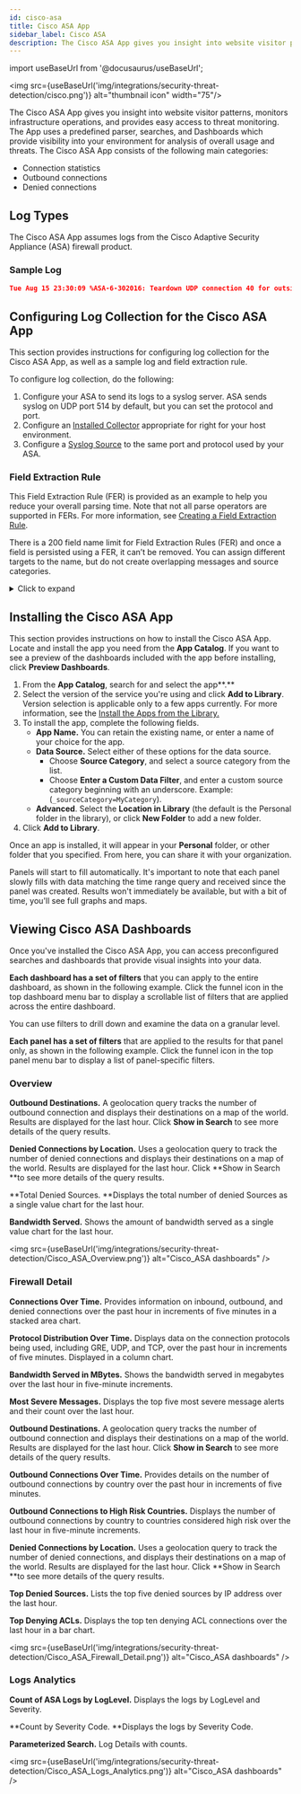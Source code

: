 ```yaml
---
id: cisco-asa
title: Cisco ASA App
sidebar_label: Cisco ASA
description: The Cisco ASA App gives you insight into website visitor patterns, monitors infrastructure operations, and provides easy access to threat monitoring.
---
```


import useBaseUrl from '@docusaurus/useBaseUrl';

<img src={useBaseUrl('img/integrations/security-threat-detection/cisco.png')} alt="thumbnail icon" width="75"/>

The Cisco ASA App gives you insight into website visitor patterns, monitors infrastructure operations, and provides easy access to threat monitoring. The App uses a predefined parser, searches, and Dashboards which provide visibility into your environment for analysis of overall usage and threats. The Cisco ASA App consists of the following main categories:

* Connection statistics
* Outbound connections
* Denied connections


## Log Types

The Cisco ASA App assumes logs from the Cisco Adaptive Security Appliance (ASA) firewall product.


### Sample Log

```json
Tue Aug 15 23:30:09 %ASA-6-302016: Teardown UDP connection 40 for outside:44.44.4.4/500 to inside:44.44.2.2/500 duration 0:02:02 bytes 1416
```


## Configuring Log Collection for the Cisco ASA App

This section provides instructions for configuring log collection for the Cisco ASA App, as well as a sample log and field extraction rule.

To configure log collection, do the following:
1. Configure your ASA to send its logs to a syslog server. ASA sends syslog on UDP port 514 by default, but you can set the protocol and port.
2. Configure an [Installed Collector](/docs/send-data/Installed-Collectors) appropriate for right for your host environment.
3. Configure a [Syslog Source](/docs/send-data/installed-collectors/sources/Syslog-Source) to the same port and protocol used by your ASA.

### Field Extraction Rule

This Field Extraction Rule (FER) is provided as an example to help you reduce your overall parsing time. Note that not all parse operators are supported in FERs. For more information, see [Creating a Field Extraction Rule](/docs/manage/field-extractions/create-field-extraction-rule.md).


There is a 200 field name limit for Field Extraction Rules (FER) and once a field is persisted using a FER, it can’t be removed. You can assign different targets to the name, but do not create overlapping messages and source categories.

<details><summary>Click to expand</summary>

```
| parse regex "(?<protocol>TCP|tcp|UDP|udp|ICMP|icmp)" nodrop
| parse regex "%[\w-]+(?<log_level>\d)-(?<message_id>\d{6})" nodrop
| parse regex "bytes\s(?<bytes_in>\d*)" nodrop
| parse regex "(?<direction>[i|I]nbound|[O|o]utbound)" nodrop
| parse regex "(?:\(type\s(?<icmp_type>[^,]+),\scode\s(?<icmp_code>[^\)]+)\))?\s+by\s+access-group\s+\"\+(?<rule_name>[^\"]+)" nodrop
| parse regex "(?i)icmp\s*type=(?<icmp_type>\d+)" nodrop
| parse regex "\d{2}:\d{2}:\d{2}(?:\-\d{2}:\d{2})?\s(?<dvc>[^\s]+)" nodrop
| parse regex "(?<src_translated_ip>(?:[0-9A-Fa-f]{1,4}:(?:[0-9A-Fa-f]{1,4}:(?:[0-9A-Fa-f]{1,4}:(?:[0-9A-Fa-f]{1,4}:(?:[0-9A-Fa-f]{1,4}:[0-9A-Fa-f]{0,4}|:[0-9A-Fa-f]{1,4})?|(?::[0-9A-Fa-f]{1,4}){0,2})|(?::[0-9A-Fa-f]{1,4}){0,3})|(?::[0-9A-Fa-f]{1,4}){0,4})|:(?::[0-9A-Fa-f]{1,4}){0,5})(?:(?::[0-9A-Fa-f]{1,4}){2}|:(?:25[0-5]|(?:2[0-4]|1[0-9]|[1-9])?[0-9])(?:\.(?:25[0-5]|(?:2[0-4]|1[0-9]|[1-9])?[0-9])){3})|(?:(?:[0-9A-Fa-f]{1,4}:){1,6}|:):[0-9A-Fa-f]{0,4}|(?:[0-9A-Fa-f]{1,4}:){7}:)/(?:\d+)\)\s(?<src_translated_port>to|dst)\s" nodrop
| parse regex "\s+(?:to|dst(?! user)) (?:(?<dest_zone>\S+):)[\w-]*?(?<dest_ip>\d{1,3}\.\d{1,3}.\d{1,3}.\d{1,3})(?:\/(?<dest_port>\d+))?\s*(?:\(?(?<dest_translated_ip>\d{1,3}\.\d{1,3}.\d{1,3}.\d{1,3})?\/?(?<dest_translated_port>\d+)?\))?\s*(?:\((?:(?<dest_nt_domain>[\S^\\]+)\\)?(?<dest_user>[\w\-_]+)\))?" nodrop
| parse regex "\s(?:for|from|src)\s+(?:(?<src_zone>\S+):)?(?<src_ip>[\d\.]+)\/(?<src_port>\d+)\s+(?:to|dst)\s+(?:(?<dest_zone>[^:]+):)?(?<dest_ip>[\d\.]+)\/(?<dest_port>\w+)\s+" nodrop
| parse regex "\s+[Aa]ddress\s*(?<dest_ip>\d{1,3}\.\d{1,3}.\d{1,3}.\d{1,3})(?:/(?<dest_port>\d+))?\s*[Dd]iscovered\s*for\s*domain\s*(?<dest_nt_domain>[\S]+)" nodrop
| parse regex "\s+(?:to|dst(?! user)) (?:(?<dest_zone>[^\/]+)\/)?(?<dest_ipv6>(?:[0-9A-Fa-f]{1,4}:(?:[0-9A-Fa-f]{1,4}:(?:[0-9A-Fa-f]{1,4}:(?:[0-9A-Fa-f]{1,4}:(?:[0-9A-Fa-f]{1,4}:[0-9A-Fa-f]{0,4}|:[0-9A-Fa-f]{1,4})?|(?::[0-9A-Fa-f]{1,4}){0,2})|(?::[0-9A-Fa-f]{1,4}){0,3})|(?::[0-9A-Fa-f]{1,4}){0,4})|:(?::[0-9A-Fa-f]{1,4}){0,5})(?:(?::[0-9A-Fa-f]{1,4}){2}|:(?:25[0-5]|(?:2[0-4]|1[0-9]|[1-9])?[0-9])(?:\.(?:25[0-5]|(?:2[0-4]|1[0-9]|[1-9])?[0-9])){3})|(?:(?:[0-9A-Fa-f]{1,4}:){1,6}|:):[0-9A-Fa-f]{0,4}|(?:[0-9A-Fa-f]{1,4}:){7}:)(?:\/(?<dest_port>\S+))?\s*" nodrop
| parse regex "\s(?:to|dest)\s(?:[a-f|A-F|0-9|:]+)(?:\/\S+)?\s*\((?<dest_translated_ip>(?:[0-9A-Fa-f]{1,4}:(?:[0-9A-Fa-f]{1,4}:(?:[0-9A-Fa-f]{1,4}:(?:[0-9A-Fa-f]{1,4}:(?:[0-9A-Fa-f]{1,4}:[0-9A-Fa-f]{0,4}|:[0-9A-Fa-f]{1,4})?|(?::[0-9A-Fa-f]{1,4}){0,2})|(?::[0-9A-Fa-f]{1,4}){0,3})|(?::[0-9A-Fa-f]{1,4}){0,4})|:(?::[0-9A-Fa-f]{1,4}){0,5})(?:(?::[0-9A-Fa-f]{1,4}){2}|:(?:25[0-5]|(?:2[0-4]|1[0-9]|[1-9])?[0-9])(?:\.(?:25[0-5]|(?:2[0-4]|1[0-9]|[1-9])?[0-9])){3})|(?:(?:[0-9A-Fa-f]{1,4}:){1,6}|:):[0-9A-Fa-f]{0,4}|(?:[0-9A-Fa-f]{1,4}:){7}:)(?:\/(?<dest_translated_port>\S+))?\)" nodrop
| parse regex "\sfaddr (?:(?<dest_zone>\S+):)?(?<dest_ip>\d{1,3}\.\d{1,3}.\d{1,3}.\d{1,3})(?:\/(?<dest_port>\d+))?\s*(?:\((?:(?<dest_nt_domain>[^\\]+)\\)?(?<dest_user>[^\)]+)\))?" nodrop
| parse regex "\sfaddr\s(?:(?<dest_zone>[^\/]+)\/)?(?<dest_ipv6>(?:[0-9A-Fa-f]{1,4}:(?:[0-9A-Fa-f]{1,4}:(?:[0-9A-Fa-f]{1,4}:(?:[0-9A-Fa-f]{1,4}:(?:[0-9A-Fa-f]{1,4}:[0-9A-Fa-f]{0,4}|:[0-9A-Fa-f]{1,4})?|(?::[0-9A-Fa-f]{1,4}){0,2})|(?::[0-9A-Fa-f]{1,4}){0,3})|(?::[0-9A-Fa-f]{1,4}){0,4})|:(?::[0-9A-Fa-f]{1,4}){0,5})(?:(?::[0-9A-Fa-f]{1,4}){2}|:(?:25[0-5]|(?:2[0-4]|1[0-9]|[1-9])?[0-9])(?:\.(?:25[0-5]|(?:2[0-4]|1[0-9]|[1-9])?[0-9])){3})|(?:(?:[0-9A-Fa-f]{1,4}:){1,6}|:):[0-9A-Fa-f]{0,4}|(?:[0-9A-Fa-f]{1,4}:){7}:)\/?(?<dest_port>\d*)" nodrop
| parse regex "\sladdr (?:(?<src_zone>\S+):)?(?<src_ip>\d{1,3}\.\d{1,3}.\d{1,3}.\d{1,3})(?:\/(?<src_port>\S+))?\s*" nodrop
| parse regex "\sladdr\s(?:(?<src_zone>[^\/]+)\/)?(?<src_ipv6>(?:[0-9A-Fa-f]{1,4}:(?:[0-9A-Fa-f]{1,4}:(?:[0-9A-Fa-f]{1,4}:(?:[0-9A-Fa-f]{1,4}:(?:[0-9A-Fa-f]{1,4}:[0-9A-Fa-f]{0,4}|:[0-9A-Fa-f]{1,4})?|(?::[0-9A-Fa-f]{1,4}){0,2})|(?::[0-9A-Fa-f]{1,4}){0,3})|(?::[0-9A-Fa-f]{1,4}){0,4})|:(?::[0-9A-Fa-f]{1,4}){0,5})(?:(?::[0-9A-Fa-f]{1,4}){2}|:(?:25[0-5]|(?:2[0-4]|1[0-9]|[1-9])?[0-9])(?:\.(?:25[0-5]|(?:2[0-4]|1[0-9]|[1-9])?[0-9])){3})|(?:(?:[0-9A-Fa-f]{1,4}:){1,6}|:):[0-9A-Fa-f]{0,4}|(?:[0-9A-Fa-f]{1,4}:){7}:)\/?(?<src_port>\d*)" nodrop
| parse regex "\sgaddr (?<src_public_ip>\d{1,3}\.\d{1,3}.\d{1,3}.\d{1,3})\/?(?<src_public_port>\d*)" nodrop
| parse regex "\sgaddr (?<src_public_ip>(?:[0-9A-Fa-f]{1,4}:(?:[0-9A-Fa-f]{1,4}:(?:[0-9A-Fa-f]{1,4}:(?:[0-9A-Fa-f]{1,4}:(?:[0-9A-Fa-f]{1,4}:[0-9A-Fa-f]{0,4}|:[0-9A-Fa-f]{1,4})?|(?::[0-9A-Fa-f]{1,4}){0,2})|(?::[0-9A-Fa-f]{1,4}){0,3})|(?::[0-9A-Fa-f]{1,4}){0,4})|:(?::[0-9A-Fa-f]{1,4}){0,5})(?:(?::[0-9A-Fa-f]{1,4}){2}|:(?:25[0-5]|(?:2[0-4]|1[0-9]|[1-9])?[0-9])(?:\.(?:25[0-5]|(?:2[0-4]|1[0-9]|[1-9])?[0-9])){3})|(?:(?:[0-9A-Fa-f]{1,4}:){1,6}|:):[0-9A-Fa-f]{0,4}|(?:[0-9A-Fa-f]{1,4}:){7}:)\/?(?<src_public_port>\d*)" nodrop
| parse regex "(?:(?<src_zone>\S+)\/)?(?<src_ip>\d{1,3}.\d{1,3}.\d{1,3}.\d{1,3})\((?<src_port>\d*)\)\s\->\s(?:(?<dest_zone>\S+)\/)?(?<dest_ip>\d{1,3}.\d{1,3}.\d{1,3}.\d{1,3})\((?<dest_port>\d*)\)" nodrop
| parse regex "\s+(?:from|for|src(?! user)) (?:(?<src_zone>[^\/]+)\/)?(?<src_ipv6>(?:[0-9A-Fa-f]{1,4}:(?:[0-9A-Fa-f]{1,4}:(?:[0-9A-Fa-f]{1,4}:(?:[0-9A-Fa-f]{1,4}:(?:[0-9A-Fa-f]{1,4}:[0-9A-Fa-f]{0,4}|:[0-9A-Fa-f]{1,4})?|(?::[0-9A-Fa-f]{1,4}){0,2})|(?::[0-9A-Fa-f]{1,4}){0,3})|(?::[0-9A-Fa-f]{1,4}){0,4})|:(?::[0-9A-Fa-f]{1,4}){0,5})(?:(?::[0-9A-Fa-f]{1,4}){2}|:(?:25[0-5]|(?:2[0-4]|1[0-9]|[1-9])?[0-9])(?:\.(?:25[0-5]|(?:2[0-4]|1[0-9]|[1-9])?[0-9])){3})|(?:(?:[0-9A-Fa-f]{1,4}:){1,6}|:):[0-9A-Fa-f]{0,4}|(?:[0-9A-Fa-f]{1,4}:){7}:)(?:\/(?<src_port>\S+))?\s*" nodrop
| parse regex "\s\->\s(?:(?<dest_zone>\S+)\/)?(?<dest_ipv6>(?:[0-9A-Fa-f]{1,4}:(?:[0-9A-Fa-f]{1,4}:(?:[0-9A-Fa-f]{1,4}:(?:[0-9A-Fa-f]{1,4}:(?:[0-9A-Fa-f]{1,4}:[0-9A-Fa-f]{0,4}|:[0-9A-Fa-f]{1,4})?|(?::[0-9A-Fa-f]{1,4}){0,2})|(?::[0-9A-Fa-f]{1,4}){0,3})|(?::[0-9A-Fa-f]{1,4}){0,4})|:(?::[0-9A-Fa-f]{1,4}){0,5})(?:(?::[0-9A-Fa-f]{1,4}){2}|:(?:25[0-5]|(?:2[0-4]|1[0-9]|[1-9])?[0-9])(?:\.(?:25[0-5]|(?:2[0-4]|1[0-9]|[1-9])?[0-9])){3})|(?:(?:[0-9A-Fa-f]{1,4}:){1,6}|:):[0-9A-Fa-f]{0,4}|(?:[0-9A-Fa-f]{1,4}:){7}:)\((?<dest_port>\d*)\)" nodrop
| parse regex "%ASA-\d-400\d+\sIPS:(?<signature_id>\d{4})\s(?<signature>.*)\sfrom" nodrop
| parse regex "access[\s-]group\s[\(\"]?(?<acl>[^\s\"\)]+)" nodrop
| parse regex "(?<src_ip>\d{1,3}\.\d{1,3}.\d{1,3}.\d{1,3})\s+(?<vendor_action>\S+)\s+(?:url|URL)\s+(?<dest_ip>\d{1,3}\.\d{1,3}.\d{1,3}.\d{1,3})\s*:\s*(?<url>\S*)" nodrop
| parse regex "threat-level\s*:\s*(?<vendor_severity>[^\s,]+)[\s,]+category\s*:\s*(?<vendor_category>[^\s,]+)" nodrop
| parse regex "(?<action>[Aa]uthentication [Ss]ucceeded|[Aa]uthorization [Pp]ermitted|authentication Successful|passed authentication|Login permitted|Authentication failed|Authorization denied|Can't find authorization|Authentication Failed|authentication Rejected|credentials rejected|Authentication:Dropping|login warning|login failed|failed authentication|[Cc]onnection denied|Deny inbound|Deny|Terminating|action locally|Unable to Pre-allocate|denied\s[tcp|udp|icmp]+|access denied|access requested|access permitted|limit exceeded|Dropped|Dropping|[B|b]uilt|[pP]ermitted|whitelisted|Pre-allocated|Rebuilt|redirected|discarded)" nodrop
| parse regex "(?<action>Teardown\s[A-Z]{3,4})\sconnection" nodrop
| parse regex "%ASA-\d-\d+: (?<msg>.+)" nodrop
| parse regex "\sconnection (?<session_id>\d+)" nodrop
| parse regex "access-list (?<rule>[^\s]+)" nodrop
| parse regex "[Dd]uration:?\s*(?:(?<duration_day>\d+)[dD])?\s*(?<duration_hour>\d+)[Hh]?:(?<duration_minute>\d+)[Mm]?:(?<duration_second>\d+)[Ss]?" nodrop
| parse regex "[Gg]roup\s+(?:=\s+)?(?<group>[^\s,]+)" nodrop
| parse regex "User <(?<user>\S+)>" nodrop
| parse regex "IP <(?<src_ip>\d{1,3}\.\d{1,3}.\d{1,3}.\d{1,3})>" nodrop
| parse regex "[Tt]unnel[Gg]roup\s+(?:=\s+)?(?<tunnelgroup>[^\s,]+)" nodrop | parse regex "Bytes xmt: (?<bytes_out>\d+), Bytes rcv: (?<bytes_in>\d+), Reason: (?<reason>.+)" nodrop
| parse regex "Authentication: (?<action>\S+)," nodrop
| parse regex "Session Type: (?<type>\S+)," nodrop
| parse regex "user-identity: (?<method>Add|Delete) (?:\S+) mapping (?<src_ip>\d{1,3}\.\d{1,3}.\d{1,3}.\d{1,3}) - (?<user>\S+) (?<action>\S+) - (?<reason>.+)" nodrop
| parse regex "[Aa]ddress\s\<?(?<assigned_ip>\d{1,3}\.\d{1,3}.\d{1,3}.\d{1,3})\>?\s" nodrop
| parse regex "DAP: User (?<user>\S+), Addr (?<src_ip>\d{1,3}\.\d{1,3}.\d{1,3}.\d{1,3})" nodrop
| parse regex "Connection (?<type>\S+), (?<dap_message>.+)" nodrop
| parse regex "acl\s*=\s*(?<acl>[^,\s\)]+)" nodrop
| parse regex "[gG]roup\s*=\s*(?<group>[^,\s\)]+)" nodrop
| parse regex "(?:[uU]sername|[uU]ser)\s*=\s*(?<user>[^,\s\)]+)" nodrop
| parse regex "msgid\s*=\s*(?<msgid>[^,\s\)]+)" nodrop
| parse regex "[Oo]utbound\s+\S+\s+connection\s+\d+\s+for\s+\S+\s*:\s*(?<dest_ip>[^\s\/\(]+)(?:\/(?<dest_port>\w+))?(?:\((?<dest_user>\S+)\))?\s*\(?(?<dest_translated_ip>[^\s\/\(]+)?\/?(?<dest_translated_port>\d+)?\)?\s+to\s+[^:]+:\s*(?<src_ip>[^\s\/\(]+)(?:\/(?<src_port>\w+))?(?:\((?<src_user>\S+)\))?\s*\(?(?<src_translated_ip>[^\s\/\(]+)?\/?(?<src_translated_port>\d+)?\)?"
```

</details>


## Installing the Cisco ASA App  

This section provides instructions on how to install the Cisco ASA App. Locate and install the app you need from the **App Catalog**. If you want to see a preview of the dashboards included with the app before installing, click **Preview Dashboards**.

1. From the **App Catalog**, search for and select the app**.**
2. Select the version of the service you're using and click **Add to Library**. Version selection is applicable only to a few apps currently. For more information, see the [Install the Apps from the Library.](/docs/get-started/library/install-apps)
3. To install the app, complete the following fields.
   * **App Name.** You can retain the existing name, or enter a name of your choice for the app. 
   * **Data Source.** Select either of these options for the data source. 
        * Choose **Source Category**, and select a source category from the list. 
        * Choose **Enter a Custom Data Filter**, and enter a custom source category beginning with an underscore. Example: (`_sourceCategory=MyCategory`). 
    * **Advanced**. Select the **Location in Library** (the default is the Personal folder in the library), or click **New Folder** to add a new folder.
4. Click **Add to Library**.

Once an app is installed, it will appear in your **Personal** folder, or other folder that you specified. From here, you can share it with your organization.

Panels will start to fill automatically. It's important to note that each panel slowly fills with data matching the time range query and received since the panel was created. Results won't immediately be available, but with a bit of time, you'll see full graphs and maps.


## Viewing Cisco ASA Dashboards

Once you've installed the Cisco ASA App, you can access preconfigured searches and dashboards that provide visual insights into your data.

**Each dashboard has a set of filters** that you can apply to the entire dashboard, as shown in the following example. Click the funnel icon in the top dashboard menu bar to display a scrollable list of filters that are applied across the entire dashboard.

You can use filters to drill down and examine the data on a granular level.

**Each panel has a set of filters** that are applied to the results for that panel only, as shown in the following example. Click the funnel icon in the top panel menu bar to display a list of panel-specific filters.

### Overview

**Outbound Destinations.** A geolocation query tracks the number of outbound connection and displays their destinations on a map of the world. Results are displayed for the last hour. Click **Show in Search** to see more details of the query results.

**Denied Connections by Location.** Uses a geolocation query to track the number of denied connections and displays their destinations on a map of the world. Results are displayed for the last hour. Click **Show in Search **to see more details of the query results.

**Total Denied Sources. **Displays the total number of denied Sources as a single value chart for the last hour.

**Bandwidth Served.** Shows the amount of bandwidth served as a single value chart for the last hour.

<img src={useBaseUrl('img/integrations/security-threat-detection/Cisco_ASA_Overview.png')} alt="Cisco_ASA dashboards" />

### Firewall Detail

**Connections Over Time.** Provides information on inbound, outbound, and denied connections over the past hour in increments of five minutes in a stacked area chart.

**Protocol Distribution Over Time.** Displays data on the connection protocols being used, including GRE, UDP, and TCP, over the past hour in increments of five minutes. Displayed in a column chart.

**Bandwidth Served in MBytes.** Shows the bandwidth served in megabytes over the last hour in five-minute increments.

**Most Severe Messages.** Displays the top five most severe message alerts and their count over the last hour.

**Outbound Destinations.** A geolocation query tracks the number of outbound connection and displays their destinations on a map of the world. Results are displayed for the last hour. Click **Show in Search** to see more details of the query results.

**Outbound Connections Over Time.** Provides details on the number of outbound connections by country over the past hour in increments of five minutes.

**Outbound Connections to High Risk Countries.** Displays the number of outbound connections by country to countries considered high risk over the last hour in five-minute increments.

**Denied Connections by Location.** Uses a geolocation query to track the number of denied connections, and displays their destinations on a map of the world. Results are displayed for the last hour. Click **Show in Search **to see more details of the query results.

**Top Denied Sources.** Lists the top five denied sources by IP address over the last hour.

**Top Denying ACLs.** Displays the top ten denying ACL connections over the last hour in a bar chart.

<img src={useBaseUrl('img/integrations/security-threat-detection/Cisco_ASA_Firewall_Detail.png')} alt="Cisco_ASA dashboards" />


### Logs Analytics

**Count of ASA Logs by LogLevel.** Displays the logs by LogLevel and Severity.

**Count by Severity Code. **Displays the logs by Severity Code.

**Parameterized Search.** Log Details with counts.

<img src={useBaseUrl('img/integrations/security-threat-detection/Cisco_ASA_Logs_Analytics.png')} alt="Cisco_ASA dashboards" />
